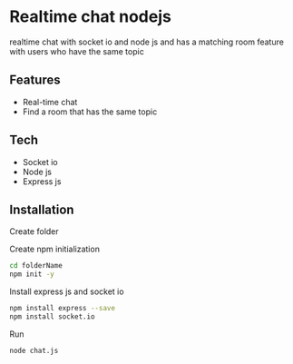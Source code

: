 # Realtime chat nodejs
realtime chat with socket io and node js and has a matching room feature with users who have the same topic

## Features
- Real-time chat
- Find a room that has the same topic

## Tech
- Socket io
- Node js
- Express js

## Installation

Create folder

Create npm initialization

```sh
cd folderName
npm init -y
```
Install express js and socket io

```sh
npm install express --save
npm install socket.io
```
Run

```sh
node chat.js
```
